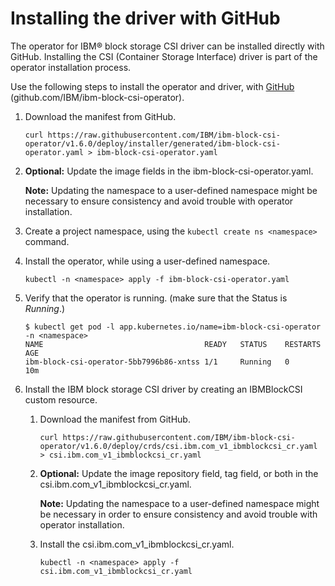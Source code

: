 # Installing the driver with GitHub

The operator for IBM® block storage CSI driver can be installed directly with GitHub. Installing the CSI (Container Storage Interface) driver is part of the operator installation process.

Use the following steps to install the operator and driver, with [GitHub](https://github.com/IBM/ibm-block-csi-operator) (github.com/IBM/ibm-block-csi-operator).
1.  Download the manifest from GitHub.

    ```
    curl https://raw.githubusercontent.com/IBM/ibm-block-csi-operator/v1.6.0/deploy/installer/generated/ibm-block-csi-operator.yaml > ibm-block-csi-operator.yaml
    ```

2.  **Optional:** Update the image fields in the ibm-block-csi-operator.yaml.

    **Note:** Updating the namespace to a user-defined namespace might be necessary to ensure consistency and avoid trouble with operator installation.

3.  Create a project namespace, using the `kubectl create ns <namespace>` command.

4.  Install the operator, while using a user-defined namespace.

    ```
    kubectl -n <namespace> apply -f ibm-block-csi-operator.yaml
    ```

5.  Verify that the operator is running. (make sure that the Status is _Running_.)

    ```screen
    $ kubectl get pod -l app.kubernetes.io/name=ibm-block-csi-operator -n <namespace>
    NAME                                    READY   STATUS    RESTARTS   AGE
    ibm-block-csi-operator-5bb7996b86-xntss 1/1     Running   0          10m
    ```

6.  Install the IBM block storage CSI driver by creating an IBMBlockCSI custom resource.

    1.  Download the manifest from GitHub.

        ```
        curl https://raw.githubusercontent.com/IBM/ibm-block-csi-operator/v1.6.0/deploy/crds/csi.ibm.com_v1_ibmblockcsi_cr.yaml > csi.ibm.com_v1_ibmblockcsi_cr.yaml
        ```

    2.  **Optional:** Update the image repository field, tag field, or both in the csi.ibm.com_v1_ibmblockcsi_cr.yaml.

        **Note:** Updating the namespace to a user-defined namespace might be necessary in order to ensure consistency and avoid trouble with operator installation.

    3.  Install the csi.ibm.com_v1_ibmblockcsi_cr.yaml.

        ```
        kubectl -n <namespace> apply -f csi.ibm.com_v1_ibmblockcsi_cr.yaml
        ```


